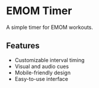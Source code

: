# EMOM Timer

A simple timer for EMOM workouts.

## Features

- Customizable interval timing
- Visual and audio cues
- Mobile-friendly design
- Easy-to-use interface

